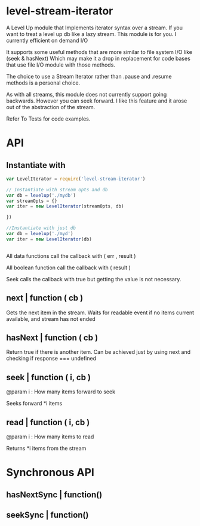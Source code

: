 level-stream-iterator
==============

A Level Up module that Implements iterator syntax over a stream.
If you want to treat a level up db like a lazy stream. This module is for you. I currently efficient on demand I/O

It supports some useful methods that are more similar to file system I/O like (seek & hasNext) Which may make it a drop in replacement for
code bases that use file I/O module with those methods.

The choice to use a Stream Iterator rather than .pause and .resume methods is a personal choice.

As with all streams, this module does not currently support going backwards. However you can seek forward. I like this feature and it
arose out of the abstraction of the stream.

Refer To Tests for code examples.

API
==============

Instantiate with 
-------

``` js
var LevelIterator = require('level-stream-iterator')

// Instantiate with stream opts and db
var db = levelup('./mydb')
var streamOpts = {}
var iter = new LevelIterator(streamOpts, db)

})

//Instantiate with just db
var db = levelup('./myd')
var iter = new LevelIterator(db)
```

``` js
```

All data functions call the callback with  ( err , result )

All boolean function call the callback with ( result )

Seek calls the callback with true but getting the value is not necessary.

next | function ( cb ) 
-------
Gets the next item in the stream. Waits for readable event if no items current available, and stream has not ended

hasNext | function ( cb )
-------
Return true if there is another item. Can be achieved just by using next and checking if response === undefined

seek | function ( i, cb )
-------
@param i : How many items forward to seek

Seeks forward *i items

read | function ( i, cb )
-------
@param i : How many items to read

Returns *i items from the stream

Synchronous API
============

hasNextSync | function()
---------

seekSync | function()
---------
